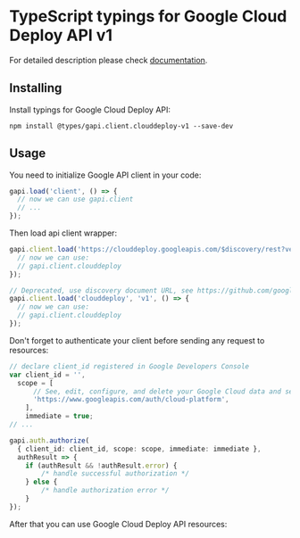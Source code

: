 # TypeScript typings for Google Cloud Deploy API v1


For detailed description please check [documentation](https://cloud.google.com/deploy/).

## Installing

Install typings for Google Cloud Deploy API:

```
npm install @types/gapi.client.clouddeploy-v1 --save-dev
```

## Usage

You need to initialize Google API client in your code:

```typescript
gapi.load('client', () => {
  // now we can use gapi.client
  // ...
});
```

Then load api client wrapper:

```typescript
gapi.client.load('https://clouddeploy.googleapis.com/$discovery/rest?version=v1', () => {
  // now we can use:
  // gapi.client.clouddeploy
});
```

```typescript
// Deprecated, use discovery document URL, see https://github.com/google/google-api-javascript-client/blob/master/docs/reference.md#----gapiclientloadname----version----callback--
gapi.client.load('clouddeploy', 'v1', () => {
  // now we can use:
  // gapi.client.clouddeploy
});
```

Don't forget to authenticate your client before sending any request to resources:

```typescript
// declare client_id registered in Google Developers Console
var client_id = '',
  scope = [
      // See, edit, configure, and delete your Google Cloud data and see the email address for your Google Account.
      'https://www.googleapis.com/auth/cloud-platform',
    ],
    immediate = true;
// ...

gapi.auth.authorize(
  { client_id: client_id, scope: scope, immediate: immediate },
  authResult => {
    if (authResult && !authResult.error) {
        /* handle successful authorization */
    } else {
        /* handle authorization error */
    }
});
```

After that you can use Google Cloud Deploy API resources: <!-- TODO: make this work for multiple namespaces -->

```typescript
```
